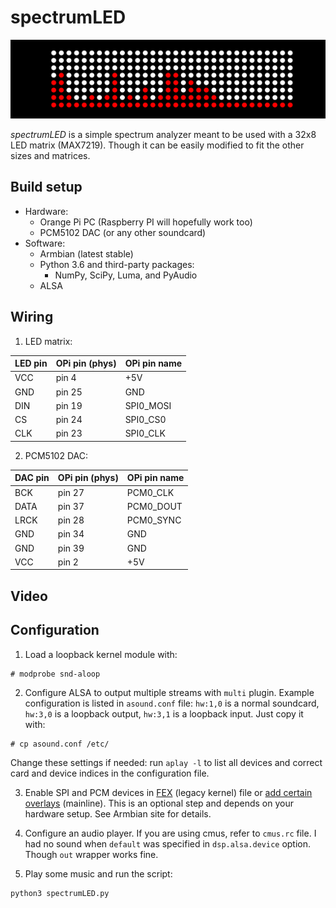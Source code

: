 # spectrumLED

![Visualization](spectrumLED.gif)

*spectrumLED* is a simple spectrum analyzer meant to be used with a 32x8 LED matrix (MAX7219). Though it can be easily modified to fit the other sizes and matrices.

## Build setup

* Hardware:
	* Orange Pi PC (Raspberry PI will hopefully work too)
	* PCM5102 DAC (or any other soundcard)
* Software:
	* Armbian (latest stable)
	* Python 3.6 and third-party packages:
		* NumPy, SciPy, Luma, and PyAudio
	* ALSA

## Wiring

1. LED matrix:

LED pin | OPi pin (phys) | OPi pin name
--- | --- | ---
VCC | pin 4 | +5V
GND | pin 25 | GND
DIN | pin 19 | SPI0_MOSI
CS | pin 24 | SPI0_CS0
CLK | pin 23 | SPI0_CLK

2. PCM5102 DAC:

DAC pin | OPi pin (phys) | OPi pin name
--- | --- | ---
BCK | pin 27 | PCM0_CLK
DATA | pin 37 | PCM0_DOUT
LRCK | pin 28 | PCM0_SYNC
GND | pin 34 | GND
GND | pin 39 | GND
VCC | pin 2 | +5V

## Video

## Configuration

1. Load a loopback kernel module with:
```
# modprobe snd-aloop
```

2. Configure ALSA to output multiple streams with `multi` plugin. Example configuration is listed in `asound.conf` file: `hw:1,0` is a normal soundcard, `hw:3,0` is a loopback output, `hw:3,1` is a loopback input. Just copy it with:

```
# cp asound.conf /etc/
```

Change these settings if needed: run `aplay -l` to list all devices and correct card and device indices in the configuration file.

3. Enable SPI and PCM devices in [FEX](http://linux-sunxi.org/Fex_Guide) (legacy kernel) file or [add certain overlays](https://docs.armbian.com/Hardware_Allwinner_overlays/) (mainline). This is an optional step and depends on your hardware setup. See Armbian site for details.

4. Configure an audio player. If you are using cmus, refer to `cmus.rc` file. I had no sound when `default` was specified in `dsp.alsa.device` option. Though `out` wrapper works fine.

5. Play some music and run the script:

```
python3 spectrumLED.py
```
